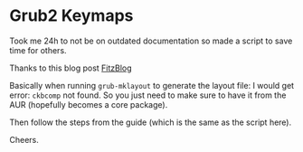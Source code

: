# Grub2 Keymaps

Took me 24h to not be on outdated documentation so made a script to save time for others. 

Thanks to this blog post [FitzBlog](https://fitzcarraldoblog.wordpress.com/2019/04/21/how-to-change-the-keymap-keyboard-layout-used-by-the-grub-shell-in-gentoo-linux/)

Basically when running `grub-mklayout` to generate the layout file: I would get error: `ckbcomp` not found. So you just need to make sure to have it from the AUR (hopefully becomes a core package). 

Then follow the steps from the guide (which is the same as the script here). 

Cheers.
